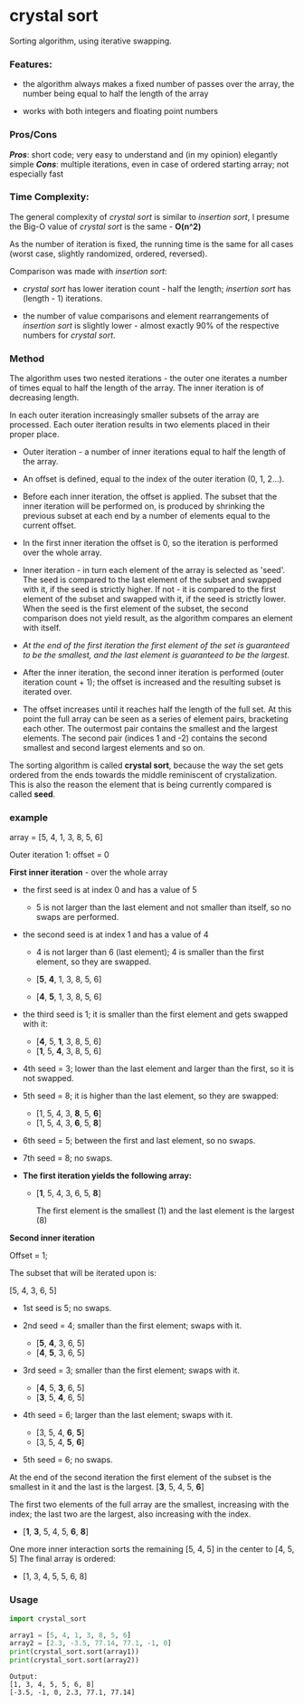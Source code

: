 # crystal sort

Sorting algorithm, using iterative swapping.

### Features:

* the algorithm always makes a fixed number of passes over the array, the number being equal to half the length of the array

* works with both integers and floating point numbers

### Pros/Cons
***Pros***: short code; very easy to understand and (in my opinion) elegantly simple
***Cons***: multiple iterations, even in case of ordered starting array; not especially fast

### Time Complexity:

The general complexity of *crystal sort* is similar to *insertion sort*, I presume the Big-O value of *crystal sort* is the same - **O(n^2)**

As the number of iteration is fixed, the running time is the same for all cases (worst case, slightly randomized, ordered, reversed).

Comparison was made with *insertion sort*:

- *crystal sort* has lower iteration count - half the length; *insertion sort* has (length - 1) iterations.

- the number of value comparisons and element rearrangements of *insertion sort* is slightly lower - almost exactly 90% of the respective numbers for *crystal sort*.

### Method

The algorithm uses two nested iterations - the outer one iterates a number of times equal to half the length of the array. The inner iteration is of decreasing length.

In each outer iteration increasingly smaller subsets of the array are processed. Each outer iteration results in two elements placed in their proper place.

* Outer iteration - a number of inner iterations equal to half the length of the array.

* An offset is defined, equal to the index of the outer iteration (0, 1, 2...).

* Before each inner iteration, the offset is applied. The subset that the inner iteration will be performed on, is produced by shrinking the previous subset at each end by a number of elements equal to the current offset.
- In the first inner iteration the offset is 0, so the iteration is performed over the whole array.

- Inner iteration - in turn each element of the array is selected as 'seed'. The seed is compared to the last element of the subset and swapped with it, if the seed is strictly higher. If not - it is compared to the first element of the subset and swapped with it, if the seed is strictly lower. When the seed is the first element of the subset, the second comparison does not yield result, as the algorithm compares an element with itself.

- *At the end of thе first iteration the first element of the set is guaranteed to be the smallest, and the last element is guaranteed to be the largest.*
* After the inner iteration, the second inner iteration is performed (outer iteration count + 1); the offset is increased and the resulting subset is iterated over.

* The offset increases until it reaches half the length of the full set. At this point the full array can be seen as a series of element pairs, bracketing each other. The outermost pair contains the smallest and the largest elements. The second pair (indices 1 and -2) contains the second smallest and second largest elements and so on.

The sorting algorithm is called **crystal sort**, because the way the set gets ordered from the ends towards the middle reminiscent of crystalization. This is also the reason the element that is being currently compared is called **seed**.

### example

array = [5, 4, 1, 3, 8, 5, 6]

Outer iteration 1: offset = 0

**First inner iteration** - over the whole array

* the first seed is at index 0 and has a value of 5
  
  * 5 is not larger than the last element and not smaller than itself, so no swaps are performed.

* the second seed is at index 1 and has a value of 4
  
  * 4 is not larger than 6 (last element); 4 is smaller than the first element, so they are swapped.
  
  * [**5**, **4**, 1, 3, 8, 5, 6]
  
  * [**4**, **5**, 1, 3, 8, 5, 6]

* the third seed is 1; it is smaller than the first element and gets swapped with it:
  
  * [**4**, 5, **1**, 3, 8, 5, 6]
  * [**1**, 5, **4**, 3, 8, 5, 6]

* 4th seed = 3; lower than the last element and larger than the first, so it is not swapped.

* 5th seed = 8; it is higher than the last element, so they are swapped:
  
  * [1, 5, 4, 3, **8**, 5, **6**]
  * [1, 5, 4, 3, **6**, 5, **8**]

* 6th seed = 5; between the first and last element, so no swaps.

* 7th seed = 8; no swaps.

* **The first iteration yields the following array:**
  
  * [**1**, 5, 4, 3, 6, 5, **8**]

    The first element is the smallest (1) and the last element is the largest (8)

**Second inner iteration**

Offset = 1;

The subset that will be iterated upon is:

[5, 4, 3, 6, 5]

* 1st seed is 5; no swaps.

* 2nd seed = 4; smaller than the first element; swaps with it.
  
  * [**5**, **4**, 3, 6, 5]
  * [**4**, **5**, 3, 6, 5]

* 3rd seed = 3; smaller than the first element; swaps with it.
  
  * [**4**, 5, **3**, 6, 5]
  * [**3**, 5, **4**, 6, 5]

* 4th seed = 6; larger than the last element; swaps with it.
  
  * [3, 5, 4, **6**, **5**]
  * [3, 5, 4, **5**, **6**]

* 5th seed = 6; no swaps.

At the end of the second iteration the first element of the subset is the smallest in it and the last is the largest.
[**3**, 5, 4, 5, **6**]

The first two elements of the full array are the smallest, increasing with the index; the last two are the largest, also increasing with the index.

* [**1**, **3**, 5, 4, 5, **6**, **8**]

One more inner interaction sorts the remaining [5, 4, 5] in the center to [4, 5, 5]
The final array is ordered:

* [1, 3, 4, 5, 5, 6, 8]

### Usage

```python
import crystal_sort

array1 = [5, 4, 1, 3, 8, 5, 6]
array2 = [2.3, -3.5, 77.14, 77.1, -1, 0]
print(crystal_sort.sort(array1))
print(crystal_sort.sort(array2))
```

```
Output:
[1, 3, 4, 5, 5, 6, 8]
[-3.5, -1, 0, 2.3, 77.1, 77.14]
```